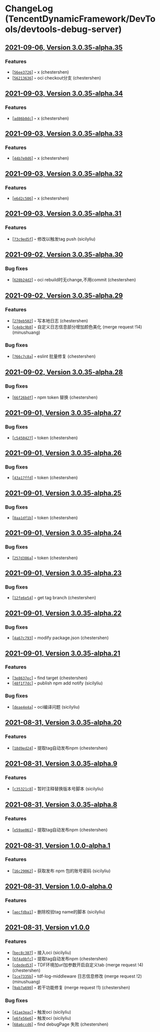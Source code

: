# ChangeLog (TencentDynamicFramework/DevTools/devtools-debug-server)

## [2021-09-06, Version  3.0.35-alpha.35](http://git.woa.com/TencentDynamicFramework/DevTools/devtools-debug-server/-/tags/3.0.35-alpha.35)



### Features

 - [[`56ee3726`](http://git.woa.com/TencentDynamicFramework/DevTools/devtools-debug-server/commit/56ee3726)] **-** x (chestershen) 
 - [[`56213636`](http://git.woa.com/TencentDynamicFramework/DevTools/devtools-debug-server/commit/56213636)] **-** oci checkout分支 (chestershen) 




## [2021-09-03, Version  3.0.35-alpha.34](http://git.woa.com/TencentDynamicFramework/DevTools/devtools-debug-server/-/tags/3.0.35-alpha.34)



### Features

 - [[`ad86b0dc`](http://git.woa.com/TencentDynamicFramework/DevTools/devtools-debug-server/commit/ad86b0dc)] **-** x (chestershen) 




## [2021-09-03, Version  3.0.35-alpha.33](http://git.woa.com/TencentDynamicFramework/DevTools/devtools-debug-server/-/tags/3.0.35-alpha.33)



### Features

 - [[`44b7e0d6`](http://git.woa.com/TencentDynamicFramework/DevTools/devtools-debug-server/commit/44b7e0d6)] **-** x (chestershen) 




## [2021-09-03, Version  3.0.35-alpha.32](http://git.woa.com/TencentDynamicFramework/DevTools/devtools-debug-server/-/tags/3.0.35-alpha.32)



### Features

 - [[`e6d2c506`](http://git.woa.com/TencentDynamicFramework/DevTools/devtools-debug-server/commit/e6d2c506)] **-** x (chestershen) 




## [2021-09-03, Version  3.0.35-alpha.31](http://git.woa.com/TencentDynamicFramework/DevTools/devtools-debug-server/-/tags/3.0.35-alpha.31)



### Features

 - [[`73c9ed5f`](http://git.woa.com/TencentDynamicFramework/DevTools/devtools-debug-server/commit/73c9ed5f)] **-** 修改以触发tag push (sicilyliu) 




## [2021-09-02, Version  3.0.35-alpha.30](http://git.woa.com/TencentDynamicFramework/DevTools/devtools-debug-server/-/tags/3.0.35-alpha.30)


### Bug fixes

 - [[`628b24d2`](http://git.woa.com/TencentDynamicFramework/DevTools/devtools-debug-server/commit/628b24d2)] **-** oci rebuild时无change,不用commit (chestershen) 




## [2021-09-02, Version  3.0.35-alpha.29](http://git.woa.com/TencentDynamicFramework/DevTools/devtools-debug-server/-/tags/3.0.35-alpha.29)



### Features

 - [[`270eb502`](http://git.woa.com/TencentDynamicFramework/DevTools/devtools-debug-server/commit/270eb502)] **-** 写本地日志 (chestershen) 
 - [[`c4ebc9b8`](http://git.woa.com/TencentDynamicFramework/DevTools/devtools-debug-server/commit/c4ebc9b8)] **-** 自定义日志信息部分增加颜色美化 (merge request !14) (minushuang) 

### Bug fixes

 - [[`766c7c8a`](http://git.woa.com/TencentDynamicFramework/DevTools/devtools-debug-server/commit/766c7c8a)] **-** eslint 批量修复 (chestershen) 




## [2021-09-02, Version  3.0.35-alpha.28](http://git.woa.com/TencentDynamicFramework/DevTools/devtools-debug-server/-/tags/3.0.35-alpha.28)


### Bug fixes

 - [[`66f26bdf`](http://git.woa.com/TencentDynamicFramework/DevTools/devtools-debug-server/commit/66f26bdf)] **-** npm token 替换 (chestershen) 




## [2021-09-01, Version  3.0.35-alpha.27](http://git.woa.com/TencentDynamicFramework/DevTools/devtools-debug-server/-/tags/3.0.35-alpha.27)


### Bug fixes

 - [[`c5450427`](http://git.woa.com/TencentDynamicFramework/DevTools/devtools-debug-server/commit/c5450427)] **-** token (chestershen) 




## [2021-09-01, Version  3.0.35-alpha.26](http://git.woa.com/TencentDynamicFramework/DevTools/devtools-debug-server/-/tags/3.0.35-alpha.26)


### Bug fixes

 - [[`43a17ffd`](http://git.woa.com/TencentDynamicFramework/DevTools/devtools-debug-server/commit/43a17ffd)] **-** token (chestershen) 




## [2021-09-01, Version  3.0.35-alpha.25](http://git.woa.com/TencentDynamicFramework/DevTools/devtools-debug-server/-/tags/3.0.35-alpha.25)


### Bug fixes

 - [[`8aa1df1b`](http://git.woa.com/TencentDynamicFramework/DevTools/devtools-debug-server/commit/8aa1df1b)] **-** token (chestershen) 




## [2021-09-01, Version  3.0.35-alpha.24](http://git.woa.com/TencentDynamicFramework/DevTools/devtools-debug-server/-/tags/3.0.35-alpha.24)


### Bug fixes

 - [[`257d386a`](http://git.woa.com/TencentDynamicFramework/DevTools/devtools-debug-server/commit/257d386a)] **-** token (chestershen) 




## [2021-09-01, Version  3.0.35-alpha.23](http://git.woa.com/TencentDynamicFramework/DevTools/devtools-debug-server/-/tags/3.0.35-alpha.23)


### Bug fixes

 - [[`12fe6e54`](http://git.woa.com/TencentDynamicFramework/DevTools/devtools-debug-server/commit/12fe6e54)] **-** get tag branch (chestershen) 




## [2021-09-01, Version  3.0.35-alpha.22](http://git.woa.com/TencentDynamicFramework/DevTools/devtools-debug-server/-/tags/3.0.35-alpha.22)


### Bug fixes

 - [[`4a67c793`](http://git.woa.com/TencentDynamicFramework/DevTools/devtools-debug-server/commit/4a67c793)] **-** modify package.json (chestershen) 




## [2021-09-01, Version  3.0.35-alpha.21](http://git.woa.com/TencentDynamicFramework/DevTools/devtools-debug-server/-/tags/3.0.35-alpha.21)



### Features

 - [[`3e8637ec`](http://git.woa.com/TencentDynamicFramework/DevTools/devtools-debug-server/commit/3e8637ec)] **-** find target (chestershen) 
 - [[`48f1f7dc`](http://git.woa.com/TencentDynamicFramework/DevTools/devtools-debug-server/commit/48f1f7dc)] **-** publish npm add notify (sicilyliu) 

### Bug fixes

 - [[`deae4e4a`](http://git.woa.com/TencentDynamicFramework/DevTools/devtools-debug-server/commit/deae4e4a)] **-** oci编译问题 (sicilyliu) 




## [2021-08-31, Version  3.0.35-alpha.20](http://git.woa.com/TencentDynamicFramework/DevTools/devtools-debug-server/-/tags/3.0.35-alpha.20)



### Features

 - [[`18d9ed24`](http://git.woa.com/TencentDynamicFramework/DevTools/devtools-debug-server/commit/18d9ed24)] **-** 提取tag自动发布npm (chestershen) 




## [2021-08-31, Version  3.0.35-alpha.9](http://git.woa.com/TencentDynamicFramework/DevTools/devtools-debug-server/-/tags/3.0.35-alpha.9)



### Features

 - [[`c35321c8`](http://git.woa.com/TencentDynamicFramework/DevTools/devtools-debug-server/commit/c35321c8)] **-** 暂时注释替换版本号脚本 (sicilyliu) 




## [2021-08-31, Version  3.0.35-alpha.8](http://git.woa.com/TencentDynamicFramework/DevTools/devtools-debug-server/-/tags/3.0.35-alpha.8)



### Features

 - [[`e59ae061`](http://git.woa.com/TencentDynamicFramework/DevTools/devtools-debug-server/commit/e59ae061)] **-** 提取tag自动发布npm (chestershen) 




## [2021-08-31, Version  1.0.0-alpha.1](http://git.woa.com/TencentDynamicFramework/DevTools/devtools-debug-server/-/tags/1.0.0-alpha.1)



### Features

 - [[`16c29062`](http://git.woa.com/TencentDynamicFramework/DevTools/devtools-debug-server/commit/16c29062)] **-** 获取发布 npm 包的账号密码 (sicilyliu) 




## [2021-08-31, Version  1.0.0-alpha.0](http://git.woa.com/TencentDynamicFramework/DevTools/devtools-debug-server/-/tags/1.0.0-alpha.0)



### Features

 - [[`aecfdba1`](http://git.woa.com/TencentDynamicFramework/DevTools/devtools-debug-server/commit/aecfdba1)] **-** 删除校验tag name的脚本 (sicilyliu) 




## [2021-08-31, Version  v1.0.0](http://git.woa.com/TencentDynamicFramework/DevTools/devtools-debug-server/-/tags/v1.0.0)



### Features

 - [[`bec8c387`](http://git.woa.com/TencentDynamicFramework/DevTools/devtools-debug-server/commit/bec8c387)] **-** 接入oci (sicilyliu) 
 - [[`6f4a9bfc`](http://git.woa.com/TencentDynamicFramework/DevTools/devtools-debug-server/commit/6f4a9bfc)] **-** 提取tag自动发布npm (chestershen) 
 - [[`cdeded53`](http://git.woa.com/TencentDynamicFramework/DevTools/devtools-debug-server/commit/cdeded53)] **-** TDF环境加url加参数开启自定义tab (merge request !4) (chestershen) 
 - [[`1ce7335b`](http://git.woa.com/TencentDynamicFramework/DevTools/devtools-debug-server/commit/1ce7335b)] **-** tdf-log-middleware 日志信息修改 (merge request !2) (minushuang) 
 - [[`9ab7a690`](http://git.woa.com/TencentDynamicFramework/DevTools/devtools-debug-server/commit/9ab7a690)] **-** 若干功能修复 (merge request !1) (chestershen) 

### Bug fixes

 - [[`41ae3eac`](http://git.woa.com/TencentDynamicFramework/DevTools/devtools-debug-server/commit/41ae3eac)] **-** 触发oci (sicilyliu) 
 - [[`e6fe56e6`](http://git.woa.com/TencentDynamicFramework/DevTools/devtools-debug-server/commit/e6fe56e6)] **-** 触发oci (sicilyliu) 
 - [[`68a6ccd6`](http://git.woa.com/TencentDynamicFramework/DevTools/devtools-debug-server/commit/68a6ccd6)] **-** find debugPage 失败 (chestershen) 




